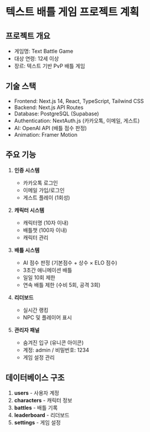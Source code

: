 # 텍스트 배틀 게임 프로젝트 계획

## 프로젝트 개요
- 게임명: Text Battle Game
- 대상 연령: 12세 이상
- 장르: 텍스트 기반 PvP 배틀 게임

## 기술 스택
- Frontend: Next.js 14, React, TypeScript, Tailwind CSS
- Backend: Next.js API Routes
- Database: PostgreSQL (Supabase)
- Authentication: NextAuth.js (카카오톡, 이메일, 게스트)
- AI: OpenAI API (배틀 점수 판정)
- Animation: Framer Motion

## 주요 기능
1. **인증 시스템**
   - 카카오톡 로그인
   - 이메일 가입/로그인
   - 게스트 플레이 (1회성)

2. **캐릭터 시스템**
   - 캐릭터명 (10자 이내)
   - 배틀챗 (100자 이내)
   - 캐릭터 관리

3. **배틀 시스템**
   - AI 점수 판정 (기본점수 + 상수 × ELO 점수)
   - 3초간 애니메이션 배틀
   - 일일 10회 제한
   - 연속 배틀 제한 (수비 5회, 공격 3회)

4. **리더보드**
   - 실시간 랭킹
   - NPC 및 플레이어 표시

5. **관리자 패널**
   - 숨겨진 입구 (유니콘 아이콘)
   - 계정: admin / 비밀번호: 1234
   - 게임 설정 관리

## 데이터베이스 구조
1. **users** - 사용자 계정
2. **characters** - 캐릭터 정보
3. **battles** - 배틀 기록
4. **leaderboard** - 리더보드
5. **settings** - 게임 설정